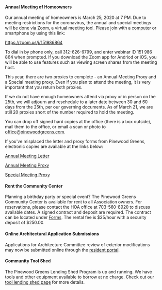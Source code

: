 #### Annual Meeting of Homeowners

Our annual meeting of homeowners is March 25, 2020 at 7 PM. Due to meeting restrictions for the coronavirus, the annual and special meetings will be done via Zoom, a virtual meeting tool. Please join with a computer or smartphone by using this link:

<a href="https://zoom.us/j/151986864">https://zoom.us/j/151986864</a>

To dial in by phone only, call 312-626-6799, and enter webinar ID 151 986 864 when prompted. If you download the Zoom app for Andriod or iOS, you will be able to use features such as viewing screen shares from the meeting host.

This year, there are two proxies to complete - an Annual Meeting Proxy and a Special meeting proxy. Even if you plan to attend the meeting, it is very important that you return both proxies. 

If we do not have enough homeowners attend via proxy or in person on the 25th, we will adjourn and reschedule to a later date between 30 and 60 days from the 25th, per our governing documents. As of March 21, we are still 20 proxies short of the number required to hold the meeting. 

You can drop off signed hard copies at the office (there is a box outside), mail them to the office, or email a scan or photo to office@pinewoodgreens.com.

If you've misplaced the letter and proxy forms from Pinewood Greens, electronic copies are available at the links below:   

[Annual Meeting Letter](documents/forms/2020_Annual_Meeting_Letter.pdf)  

[Annual Meeting Proxy](documents/forms/2020_Annual_Meeting_Proxy_Form.pdf)  

[Special Meeting Proxy](documents/forms/Proxy_Maximum_Annual_Assessment2020_2022.pdf)  


#### Rent the Community Center

Planning a birthday party or special event? The Pinewood Greens Community Center is available for rent to all Association owners. For reservations, please contact the HOA office at 703-560-8920 to discuss available dates. A signed contract and deposit are required. The contract can be located under [Forms](forms.html). The rental fee is $25/hour with a security deposit of $250.00.

#### Online Architectural Application Submissions

Applications for Architecture Committee review of exterior modifications may now be submitted online through the [resident portal](http://www.ciranet.com/ResidentPortal).

#### Community Tool Shed

The Pinewood Greens Lending Shed Program is up and running. We have tools and other equipment available to borrow at no charge. Check out our [tool lending shed page](toolshed.html) for more details.
